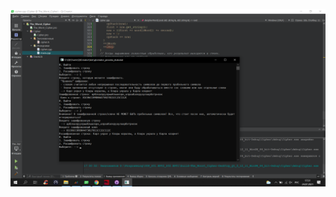 ![Alt-текст](https://github.com/Infernalum/OOP_S01.EP02_S02.EP01/blob/master/The_Worst_Cipher/example.png)